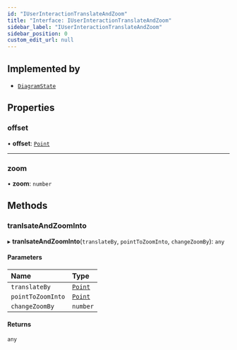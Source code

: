```yaml
---
id: "IUserInteractionTranslateAndZoom"
title: "Interface: IUserInteractionTranslateAndZoom"
sidebar_label: "IUserInteractionTranslateAndZoom"
sidebar_position: 0
custom_edit_url: null
---
```


## Implemented by

- [`DiagramState`](../classes/DiagramState.md)

## Properties

### offset

• **offset**: [`Point`](../#point)

___

### zoom

• **zoom**: `number`

## Methods

### tranlsateAndZoomInto

▸ **tranlsateAndZoomInto**(`translateBy`, `pointToZoomInto`, `changeZoomBy`): `any`

#### Parameters

| Name | Type |
| :------ | :------ |
| `translateBy` | [`Point`](../#point) |
| `pointToZoomInto` | [`Point`](../#point) |
| `changeZoomBy` | `number` |

#### Returns

`any`
